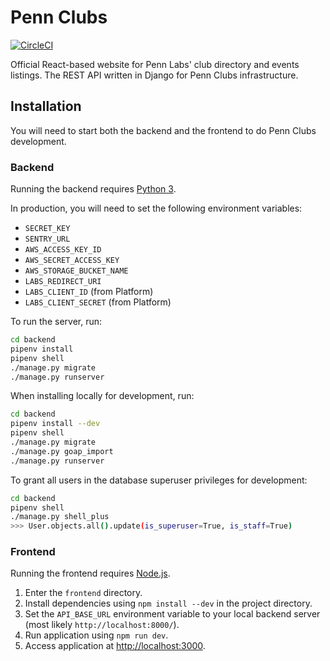 # Penn Clubs

[![CircleCI](https://circleci.com/gh/pennlabs/clubs.svg?style=svg)](https://circleci.com/gh/pennlabs/clubs)

Official React-based website for Penn Labs' club directory and events listings.
The REST API written in Django for Penn Clubs infrastructure.

## Installation

You will need to start both the backend and the frontend to do Penn Clubs development.

### Backend

Running the backend requires [Python 3](https://www.python.org/downloads/).

In production, you will need to set the following environment variables:
- `SECRET_KEY`
- `SENTRY_URL`
- `AWS_ACCESS_KEY_ID`
- `AWS_SECRET_ACCESS_KEY`
- `AWS_STORAGE_BUCKET_NAME`
- `LABS_REDIRECT_URI`
- `LABS_CLIENT_ID` (from Platform)
- `LABS_CLIENT_SECRET` (from Platform)

To run the server, run:
```bash
cd backend
pipenv install
pipenv shell
./manage.py migrate
./manage.py runserver
```

When installing locally for development, run:
```bash
cd backend
pipenv install --dev
pipenv shell
./manage.py migrate
./manage.py goap_import
./manage.py runserver
```

To grant all users in the database superuser privileges for development:
```bash
cd backend
pipenv shell
./manage.py shell_plus
>>> User.objects.all().update(is_superuser=True, is_staff=True)
```

### Frontend

Running the frontend requires [Node.js](https://nodejs.org/en/).

1. Enter the `frontend` directory.
2. Install dependencies using `npm install --dev` in the project directory.
3. Set the `API_BASE_URL` environment variable to your local backend server (most likely `http://localhost:8000/`).
4. Run application using `npm run dev`.
5. Access application at [http://localhost:3000](http://localhost:3000).
